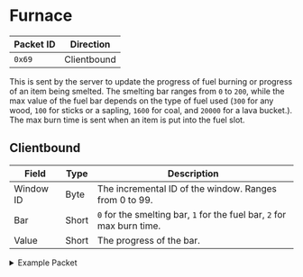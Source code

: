 # Furnace
| Packet ID | Direction |
| --- | --- |
| `0x69` | Clientbound |

This is sent by the server to update the progress of fuel burning or progress of an item being smelted. The smelting bar ranges from `0` to `200`, while the max value of the fuel bar depends on the type of fuel used (`300` for any wood, `100` for sticks or a sapling, `1600` for coal, and `20000` for a lava bucket.). The max burn time is sent when an item is put into the fuel slot.

## Clientbound
| Field | Type | Description |
| --- | --- | --- |
| Window ID | Byte | The incremental ID of the window. Ranges from 0 to 99. |
| Bar | Short | `0` for the smelting bar, `1` for the fuel bar, `2` for max burn time. |
| Value | Short | The progress of the bar. |

<details>
    <summary>Example Packet</summary>

| Field | Value | 
| --- | --- |
| Window ID | 49 |
| Bar | 0 |
| Value | 0 |
</details>